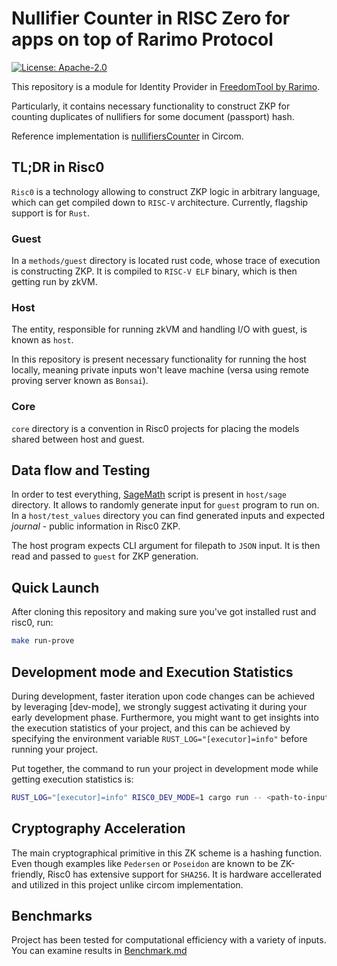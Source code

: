 # Nullifier Counter in RISC Zero for apps on top of Rarimo Protocol

[![License: Apache-2.0](https://img.shields.io/badge/License-Apache_2.0-blue.svg)](https://opensource.org/licenses/MIT)

This repository is a module for Identity Provider in [FreedomTool by Rarimo](https://freedomtool.org/).

Particularly, it contains necessary functionality to construct ZKP for counting duplicates of nullifiers
for some document (passport) hash.

Reference implementation is [nullifiersCounter](https://github.com/rarimo/passport-zk-circuits/tree/main/nullifiersCounter) in Circom.

## TL;DR in Risc0

`Risc0` is a technology allowing to construct ZKP logic in arbitrary language, which can get compiled down to
`RISC-V` architecture. Currently, flagship support is for `Rust`.

### Guest

In a `methods/guest` directory is located rust code, whose trace of execution is constructing ZKP.
It is compiled to `RISC-V ELF` binary, which is then getting run by zkVM.

### Host

The entity, responsible for running zkVM and handling I/O with guest, is known as `host`.

In this repository is present necessary functionality for running the host locally, meaning private inputs
won't leave machine (versa using remote proving server known as `Bonsai`).

### Core

`core` directory is a convention in Risc0 projects for placing the models shared between host and guest.

## Data flow and Testing

In order to test everything, [SageMath](https://www.sagemath.org/) script is present in `host/sage` directory. It allows to randomly generate input for `guest` program to run on. In a `host/test_values` directory
you can find generated inputs and expected _journal_ - public information in Risc0 ZKP.

The host program expects CLI argument for filepath to `JSON` input. It is then read and passed to `guest`
for ZKP generation.

## Quick Launch

After cloning this repository and making sure you've got installed rust and risc0, run:

```bash
make run-prove
```

## Development mode and Execution Statistics

During development, faster iteration upon code changes can be achieved by leveraging [dev-mode], we strongly suggest activating it during your early development phase. Furthermore, you might want to get insights into the execution statistics of your project, and this can be achieved by specifying the environment variable `RUST_LOG="[executor]=info"` before running your project.

Put together, the command to run your project in development mode while getting execution statistics is:

```bash
RUST_LOG="[executor]=info" RISC0_DEV_MODE=1 cargo run -- <path-to-input-file>
```

## Cryptography Acceleration

The main cryptographical primitive in this ZK scheme is a hashing function.
Even though examples like `Pedersen` or `Poseidon` are known to be ZK-friendly, Risc0 has extensive support
for `SHA256`. It is hardware accellerated and utilized in this project unlike circom implementation.

## Benchmarks

Project has been tested for computational efficiency with a variety of inputs.
You can examine results in [Benchmark.md](./BENCHMARK.md)
